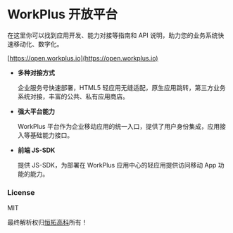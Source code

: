 # WorkPlus 开放平台

在这里你可以找到应用开发、能力对接等指南和 API 说明，助力您的业务系统快速移动化、数字化。

[https://open.workplus.io](https://open.workplus.io) 

* **多种对接方式**

  企业服务号快速部署，HTML5 轻应用无缝适配，原生应用跳转，第三方业务系统对接，丰富的公共、私有应用商店。

* **强大平台能力**

  WorkPlus 平台作为企业移动应用的统一入口，提供了用户身份集成，应用接入等基础能力接口。

* **前端 JS-SDK**

  提供 JS-SDK，为部署在 WorkPlus 应用中心的轻应用提供访问移动 App 功能的能力。

### License

MIT

最终解析权归[恒拓高科](https://www.workplus.io)所有！

